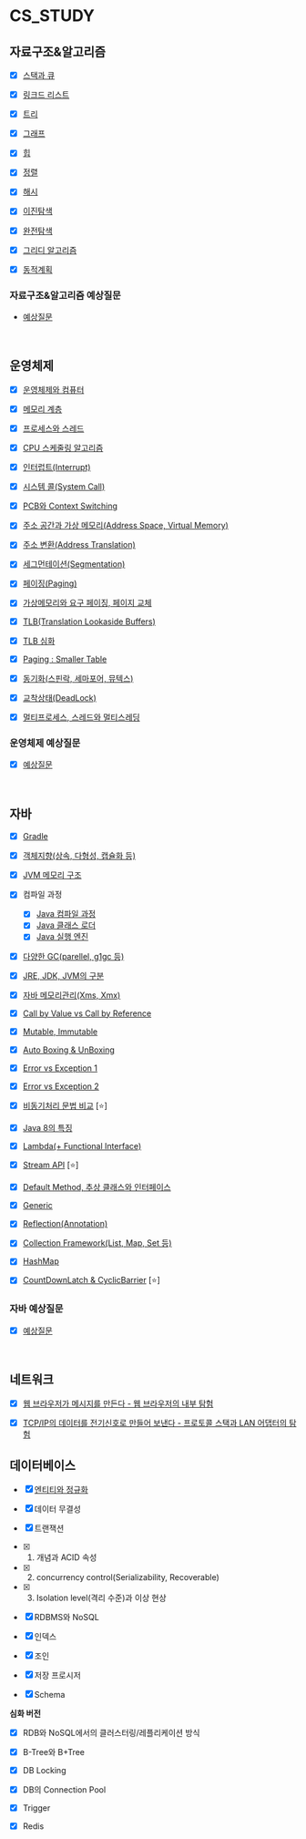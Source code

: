 # CS_STUDY
## 자료구조&알고리즘
* [x] [스택과 큐](https://github.com/dlrkdus/CS_STUDY/tree/main/%EC%9E%90%EB%A3%8C%EA%B5%AC%EC%A1%B0%26%EC%95%8C%EA%B3%A0%EB%A6%AC%EC%A6%98/%EC%8A%A4%ED%83%9D%EA%B3%BC%ED%81%90)

* [x] [링크드 리스트](https://github.com/dlrkdus/CS_STUDY/tree/main/%EC%9E%90%EB%A3%8C%EA%B5%AC%EC%A1%B0%26%EC%95%8C%EA%B3%A0%EB%A6%AC%EC%A6%98/%EC%97%B0%EA%B2%B0%EB%A6%AC%EC%8A%A4%ED%8A%B8)

* [x] [트리](https://github.com/dlrkdus/CS_STUDY/tree/main/%EC%9E%90%EB%A3%8C%EA%B5%AC%EC%A1%B0%26%EC%95%8C%EA%B3%A0%EB%A6%AC%EC%A6%98/%ED%8A%B8%EB%A6%AC)

* [x] [그래프](https://github.com/dlrkdus/CS_STUDY/tree/main/%EC%9E%90%EB%A3%8C%EA%B5%AC%EC%A1%B0%26%EC%95%8C%EA%B3%A0%EB%A6%AC%EC%A6%98/%EA%B7%B8%EB%9E%98%ED%94%84)

* [x] [힙](https://github.com/dlrkdus/CS_STUDY/tree/main/%EC%9E%90%EB%A3%8C%EA%B5%AC%EC%A1%B0%26%EC%95%8C%EA%B3%A0%EB%A6%AC%EC%A6%98/%ED%9E%99)

* [x] [정렬](https://github.com/dlrkdus/CS_STUDY/tree/main/%EC%9E%90%EB%A3%8C%EA%B5%AC%EC%A1%B0%26%EC%95%8C%EA%B3%A0%EB%A6%AC%EC%A6%98/%EC%A0%95%EB%A0%AC)

* [x] [해시](https://github.com/dlrkdus/CS_STUDY/tree/main/%EC%9E%90%EB%A3%8C%EA%B5%AC%EC%A1%B0%26%EC%95%8C%EA%B3%A0%EB%A6%AC%EC%A6%98/%ED%95%B4%EC%8B%9C)

* [x] [이진탐색](https://github.com/dlrkdus/CS_STUDY/tree/main/%EC%9E%90%EB%A3%8C%EA%B5%AC%EC%A1%B0%26%EC%95%8C%EA%B3%A0%EB%A6%AC%EC%A6%98/%EC%9D%B4%EC%A7%84%ED%83%90%EC%83%89)

* [x] [완전탐색](https://github.com/dlrkdus/CS_STUDY/tree/main/%EC%9E%90%EB%A3%8C%EA%B5%AC%EC%A1%B0%26%EC%95%8C%EA%B3%A0%EB%A6%AC%EC%A6%98/%EC%99%84%EC%A0%84%ED%83%90%EC%83%89)

* [x] [그리디 알고리즘](https://github.com/dlrkdus/CS_STUDY/tree/main/%EC%9E%90%EB%A3%8C%EA%B5%AC%EC%A1%B0%26%EC%95%8C%EA%B3%A0%EB%A6%AC%EC%A6%98/%EA%B7%B8%EB%A6%AC%EB%94%94%20%EC%95%8C%EA%B3%A0%EB%A6%AC%EC%A6%98)

* [x] [동적계획](https://github.com/dlrkdus/CS_STUDY/tree/main/%EC%9E%90%EB%A3%8C%EA%B5%AC%EC%A1%B0%26%EC%95%8C%EA%B3%A0%EB%A6%AC%EC%A6%98/%EB%8F%99%EC%A0%81%EA%B3%84%ED%9A%8D%EB%B2%95(DP))

### 자료구조&알고리즘 예상질문
* [예상질문](https://github.com/dlrkdus/CS_STUDY/blob/main/%EC%9E%90%EB%A3%8C%EA%B5%AC%EC%A1%B0%26%EC%95%8C%EA%B3%A0%EB%A6%AC%EC%A6%98/%EC%98%88%EC%83%81%EC%A7%88%EB%AC%B8.md)

<br/>

## 운영체제
* [x] [운영체제와 컴퓨터](https://github.com/dlrkdus/CS_STUDY/tree/main/%EC%9A%B4%EC%98%81%EC%B2%B4%EC%A0%9C/%EC%9A%B4%EC%98%81%EC%B2%B4%EC%A0%9C%EC%99%80%20%EC%BB%B4%ED%93%A8%ED%84%B0)

* [x] [메모리 계층](https://github.com/dlrkdus/CS_STUDY/tree/main/%EC%9A%B4%EC%98%81%EC%B2%B4%EC%A0%9C/%EB%A9%94%EB%AA%A8%EB%A6%AC%EA%B3%84%EC%B8%B5)

* [x] [프로세스와 스레드](https://github.com/dlrkdus/CS_STUDY/tree/main/%EC%9A%B4%EC%98%81%EC%B2%B4%EC%A0%9C/%ED%94%84%EB%A1%9C%EC%84%B8%EC%8A%A4%EC%99%80%20%EC%8A%A4%EB%A0%88%EB%93%9C)

* [x] [CPU 스케줄링 알고리즘](https://github.com/dlrkdus/CS_STUDY/tree/main/%EC%9A%B4%EC%98%81%EC%B2%B4%EC%A0%9C/CPU%20%EC%8A%A4%EC%BC%80%EC%A4%84%EB%A7%81%20%EC%95%8C%EA%B3%A0%EB%A6%AC%EC%A6%98)

* [x] [인터럽트(Interrupt)](https://github.com/dlrkdus/CS_STUDY/tree/main/%EC%9A%B4%EC%98%81%EC%B2%B4%EC%A0%9C/%EC%9D%B8%ED%84%B0%EB%9F%BD%ED%8A%B8(Interrupt))

* [x] [시스템 콜(System Call)](https://github.com/dlrkdus/CS_STUDY/tree/main/%EC%9A%B4%EC%98%81%EC%B2%B4%EC%A0%9C/%EC%8B%9C%EC%8A%A4%ED%85%9C%20%EC%BD%9C(System%20Call))

* [x] [PCB와 Context Switching](https://github.com/dlrkdus/CS_STUDY/tree/main/%EC%9A%B4%EC%98%81%EC%B2%B4%EC%A0%9C/PCB%EC%99%80%20Context%20Switching)

* [x] [주소 공간과 가상 메모리(Address Space, Virtual Memory)](https://github.com/dlrkdus/CS_STUDY/tree/main/%EC%9A%B4%EC%98%81%EC%B2%B4%EC%A0%9C/%EC%A3%BC%EC%86%8C%20%EA%B3%B5%EA%B0%84%EA%B3%BC%20%EA%B0%80%EC%83%81%20%EB%A9%94%EB%AA%A8%EB%A6%AC(Address%20Space%2C%20Virtual%20Memory))

* [x] [주소 변환(Address Translation)](https://github.com/dlrkdus/CS_STUDY/tree/main/%EC%9A%B4%EC%98%81%EC%B2%B4%EC%A0%9C/%EC%A3%BC%EC%86%8C%20%EB%B3%80%ED%99%98(Address%20Translation))

* [x] [세그먼테이션(Segmentation)](https://github.com/dlrkdus/CS_STUDY/tree/main/%EC%9A%B4%EC%98%81%EC%B2%B4%EC%A0%9C/%EC%84%B8%EA%B7%B8%EB%A8%BC%ED%85%8C%EC%9D%B4%EC%85%98(Segmentation))

* [x] [페이징(Paging)](https://github.com/dlrkdus/CS_STUDY/tree/main/%EC%9A%B4%EC%98%81%EC%B2%B4%EC%A0%9C/%ED%8E%98%EC%9D%B4%EC%A7%95(Paging))

* [x] [가상메모리와 요구 페이징, 페이지 교체](https://github.com/dlrkdus/CS_STUDY/tree/main/%EC%9A%B4%EC%98%81%EC%B2%B4%EC%A0%9C/%EA%B0%80%EC%83%81%EB%A9%94%EB%AA%A8%EB%A6%AC%EC%99%80%20%EC%9A%94%EA%B5%AC%20%ED%8E%98%EC%9D%B4%EC%A7%95%2C%20%ED%8E%98%EC%9D%B4%EC%A7%80%20%EA%B5%90%EC%B2%B4)

* [x] [TLB(Translation Lookaside Buffers)](https://github.com/dlrkdus/CS_STUDY/tree/main/%EC%9A%B4%EC%98%81%EC%B2%B4%EC%A0%9C/TLB(Translation%20Lookaside%20Buffers))

* [x] [TLB 심화](https://github.com/dlrkdus/CS_STUDY/tree/main/%EC%9A%B4%EC%98%81%EC%B2%B4%EC%A0%9C/TLB%20%EC%8B%AC%ED%99%94)

* [x] [Paging : Smaller Table](https://github.com/dlrkdus/CS_STUDY/tree/main/%EC%9A%B4%EC%98%81%EC%B2%B4%EC%A0%9C/Paging%20(Smaller%20Table))

* [x] [동기화(스핀락, 세마포어, 뮤텍스)](https://github.com/dlrkdus/CS_STUDY/tree/main/%EC%9A%B4%EC%98%81%EC%B2%B4%EC%A0%9C/%EB%8F%99%EA%B8%B0%ED%99%94(%EC%8A%A4%ED%95%80%EB%9D%BD%2C%20%EC%84%B8%EB%A7%88%ED%8F%AC%EC%96%B4%2C%20%EB%AE%A4%ED%85%8D%EC%8A%A4))

* [x] [교착상태(DeadLock)](https://github.com/dlrkdus/CS_STUDY/tree/main/%EC%9A%B4%EC%98%81%EC%B2%B4%EC%A0%9C/%EA%B5%90%EC%B0%A9%EC%83%81%ED%83%9C(DeadLock))

* [x] [멀티프로세스, 스레드와 멀티스레딩](https://github.com/dlrkdus/CS_STUDY/tree/main/%EC%9A%B4%EC%98%81%EC%B2%B4%EC%A0%9C/%EB%A9%80%ED%8B%B0%ED%94%84%EB%A1%9C%EC%84%B8%EC%8A%A4%2C%20%EC%8A%A4%EB%A0%88%EB%93%9C%EC%99%80%20%EB%A9%80%ED%8B%B0%EC%8A%A4%EB%A0%88%EB%94%A9)

### 운영체제 예상질문
* [x] [예상질문](https://github.com/dlrkdus/CS_STUDY/blob/main/%EC%9A%B4%EC%98%81%EC%B2%B4%EC%A0%9C/%EC%98%88%EC%83%81%EC%A7%88%EB%AC%B8.md)

<br/>

## 자바

* [x] [Gradle](https://github.com/dlrkdus/CS_STUDY/tree/main/%EC%9E%90%EB%B0%94/Gradle)

* [x] [객체지향(상속, 다형성, 캡슐화 등)](https://github.com/dlrkdus/CS_STUDY/tree/main/%EC%9E%90%EB%B0%94/%EA%B0%9D%EC%B2%B4%EC%A7%80%ED%96%A5(%EC%83%81%EC%86%8D%2C%20%EB%8B%A4%ED%98%95%EC%84%B1%2C%20%EC%BA%A1%EC%8A%90%ED%99%94%20%EB%93%B1))

* [x] [JVM 메모리 구조](https://github.com/dlrkdus/CS_STUDY/tree/main/%EC%9E%90%EB%B0%94/JVM%20%EB%A9%94%EB%AA%A8%EB%A6%AC%20%EA%B5%AC%EC%A1%B0)

* [x] 컴파일 과정
    * [x] [Java 컴파일 과정](https://github.com/dlrkdus/CS_STUDY/tree/main/%EC%9E%90%EB%B0%94/Java%20%EC%BB%B4%ED%8C%8C%EC%9D%BC%20%EA%B3%BC%EC%A0%95)
    * [x] [Java 클래스 로더](https://github.com/dlrkdus/CS_STUDY/tree/main/%EC%9E%90%EB%B0%94/Java%20%ED%81%B4%EB%9E%98%EC%8A%A4%20%EB%A1%9C%EB%8D%94)
    * [x] [Java 실행 엔진](https://github.com/dlrkdus/CS_STUDY/tree/main/%EC%9E%90%EB%B0%94/Java%20%EC%8B%A4%ED%96%89%20%EC%97%94%EC%A7%84)

* [x] [다양한 GC(parellel, g1gc 등)](https://github.com/dlrkdus/CS_STUDY/tree/main/%EC%9E%90%EB%B0%94/%EB%8B%A4%EC%96%91%ED%95%9C%20GC(parellel%2C%20g1gc%20%EB%93%B1))

* [x] [JRE, JDK, JVM의 구분](https://github.com/dlrkdus/CS_STUDY/tree/main/%EC%9E%90%EB%B0%94/JRE%2C%20JDK%2C%20JVM%EC%9D%98%20%EA%B5%AC%EB%B6%84)

* [x] [자바 메모리관리(Xms, Xmx)](https://github.com/dlrkdus/CS_STUDY/tree/main/%EC%9E%90%EB%B0%94/%EC%9E%90%EB%B0%94%20%EB%A9%94%EB%AA%A8%EB%A6%AC%EA%B4%80%EB%A6%AC(Xms%2C%20Xmx))

* [x] [Call by Value vs Call by Reference](https://github.com/dlrkdus/CS_STUDY/tree/main/%EC%9E%90%EB%B0%94/Call%20by%20Value%20vs%20Call%20by%20Reference)

* [x] [Mutable, Immutable](https://github.com/dlrkdus/CS_STUDY/tree/main/%EC%9E%90%EB%B0%94/Mutable%2C%20Immutable)

* [x] [Auto Boxing & UnBoxing](https://github.com/dlrkdus/CS_STUDY/tree/main/%EC%9E%90%EB%B0%94/Auto%20Boxing%20%26%20UnBoxing)

* [x] [Error vs Exception 1](https://github.com/dlrkdus/CS_STUDY/tree/main/%EC%9E%90%EB%B0%94/Error%20vs%20Exception%201)

* [x] [Error vs Exception 2](https://github.com/dlrkdus/CS_STUDY/tree/main/%EC%9E%90%EB%B0%94/Error%20vs%20Exception%202)

* [x] [비동기처리 문법 비교](https://github.com/dlrkdus/CS_STUDY/tree/main/%EC%9E%90%EB%B0%94/%EB%B9%84%EB%8F%99%EA%B8%B0%EC%B2%98%EB%A6%AC%20%EB%AC%B8%EB%B2%95%20%EB%B9%84%EA%B5%90) [⭐]

* [x] [Java 8의 특징](https://github.com/dlrkdus/CS_STUDY/tree/main/%EC%9E%90%EB%B0%94/Java%208%EC%9D%98%20%ED%8A%B9%EC%A7%95)

* [x] [Lambda(+ Functional Interface)](https://github.com/dlrkdus/CS_STUDY/tree/main/%EC%9E%90%EB%B0%94/Lambda(%2B%20Functional%20Interface))

* [x] [Stream API](https://github.com/dlrkdus/CS_STUDY/tree/main/%EC%9E%90%EB%B0%94/Stream%20API) [⭐]

* [x] [Default Method, 추상 클래스와 인터페이스](https://github.com/dlrkdus/CS_STUDY/tree/main/%EC%9E%90%EB%B0%94/Default%20Method%2C%20%EC%B6%94%EC%83%81%20%ED%81%B4%EB%9E%98%EC%8A%A4%EC%99%80%20%EC%9D%B8%ED%84%B0%ED%8E%98%EC%9D%B4%EC%8A%A4)

* [x] [Generic](https://github.com/dlrkdus/CS_STUDY/tree/main/%EC%9E%90%EB%B0%94/Generic)

* [x] [Reflection(Annotation)](https://github.com/dlrkdus/CS_STUDY/tree/main/%EC%9E%90%EB%B0%94/Reflection(Annotation))

* [x] [Collection Framework(List, Map, Set 등)](https://github.com/dlrkdus/CS_STUDY/tree/main/%EC%9E%90%EB%B0%94/Collection%20Framework(List%2C%20Map%2C%20Set%20%EB%93%B1))

* [x] [HashMap](https://github.com/dlrkdus/CS_STUDY/tree/main/%EC%9E%90%EB%B0%94/HashMap)

* [x] [CountDownLatch & CyclicBarrier](https://github.com/dlrkdus/CS_STUDY/tree/main/%EC%9E%90%EB%B0%94/CountDownLatch%20%26%20CyclicBarrier) [⭐]

### 자바 예상질문
* [x] [예상질문](https://github.com/dlrkdus/CS_STUDY/blob/main/%EC%9E%90%EB%B0%94/%EC%98%88%EC%83%81%EC%A7%88%EB%AC%B8.md)


<br/>

## 네트워크 

* [x] [웹 브라우저가 메시지를 만든다 - 웹 브라우저의 내부 탐험](https://github.com/dlrkdus/CS_STUDY/tree/main/%EB%84%A4%ED%8A%B8%EC%9B%8C%ED%81%AC/1%EC%9E%A5%20%EC%9B%B9%20%EB%B8%8C%EB%9D%BC%EC%9A%B0%EC%A0%80%EA%B0%80%20%EB%A9%94%EC%8B%9C%EC%A7%80%EB%A5%BC%20%EB%A7%8C%EB%93%A0%EB%8B%A4%20-%20%EC%9B%B9%20%EB%B8%8C%EB%9D%BC%EC%9A%B0%EC%A0%80%EC%9D%98%20%EB%82%B4%EB%B6%80%20%ED%83%90%ED%97%98)

* [x] [TCP/IP의 데이터를 전기신호로 만들어 보낸다 - 프로토콜 스택과 LAN 어댑터의 탐험](https://github.com/dlrkdus/CS_STUDY/tree/main/%EB%84%A4%ED%8A%B8%EC%9B%8C%ED%81%AC/2%EC%9E%A5%20TCP%2CIP%EC%9D%98%20%EB%8D%B0%EC%9D%B4%ED%84%B0%EB%A5%BC%20%EC%A0%84%EA%B8%B0%EC%8B%A0%ED%98%B8%EB%A1%9C%20%EB%A7%8C%EB%93%A4%EC%96%B4%20%EB%B3%B4%EB%82%B8%EB%8B%A4%20-%20%ED%94%84%EB%A1%9C%ED%86%A0%EC%BD%9C%20%EC%8A%A4%ED%83%9D%EA%B3%BC%20LAN%20%EC%96%B4%EB%8C%91%ED%84%B0%EC%9D%98%20%ED%83%90%ED%97%98)

## 데이터베이스 

* [x] [엔티티와 정규화](https://github.com/dlrkdus/CS_STUDY/blob/main/%EB%8D%B0%EC%9D%B4%ED%84%B0%EB%B2%A0%EC%9D%B4%EC%8A%A4/%EC%97%94%ED%8B%B0%ED%8B%B0%EC%99%80%20%EC%A0%95%EA%B7%9C%ED%99%94.md)
* [x] 데이터 무결성

* [x] 트랜잭션

* [x] 1. 개념과 ACID 속성
* [x] 2. concurrency control(Serializability, Recoverable)
* [x] 3. Isolation level(격리 수준)과 이상 현상
   
* [x] RDBMS와 NoSQL

* [x] 인덱스

* [x] 조인

* [x] 저장 프로시저

* [x] Schema

**심화 버전**

* [x] RDB와 NoSQL에서의 클러스터링/레플리케이션 방식

* [x] B-Tree와 B+Tree

* [x] DB Locking

* [x] DB의 Connection Pool

* [x] Trigger

* [x] Redis
